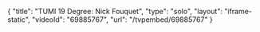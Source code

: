 {
    "title": "TUMI 19 Degree: Nick Fouquet",
    "type": "solo",
    "layout": "iframe-static",
    "videoId": "69885767",
    "url": "\/tvpembed\/69885767"
}